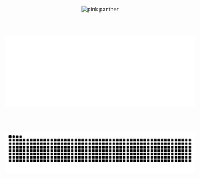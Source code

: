 <p align="center">
  <img src="assets/hero.gif" alt="pink panther" width="900">
</p>

<br/><br/>

<!-- Most-used languages (auto theme) -->
<picture>
  <source media="(prefers-color-scheme: dark)"
          srcset="https://raw.githubusercontent.com/jakedamico/jakedamico/output/languages-dark.svg" />
  <source media="(prefers-color-scheme: light), (prefers-color-scheme: no-preference)"
          srcset="https://raw.githubusercontent.com/jakedamico/jakedamico/output/languages.svg" />
  <img alt="Most used languages across all projects"
       src="https://raw.githubusercontent.com/jakedamico/jakedamico/output/languages.svg" />
</picture>


<br/><br/>

<!-- Snake animation (auto theme) -->
<picture>
  <source media="(prefers-color-scheme: dark)"
          srcset="https://raw.githubusercontent.com/jakedamico/jakedamico/output/snake-dark.svg" />
  <source media="(prefers-color-scheme: light)"
          srcset="https://raw.githubusercontent.com/jakedamico/jakedamico/output/snake.svg" />
  <img alt="Snake animation"
       src="https://raw.githubusercontent.com/jakedamico/jakedamico/output/snake.svg" />
</picture>
